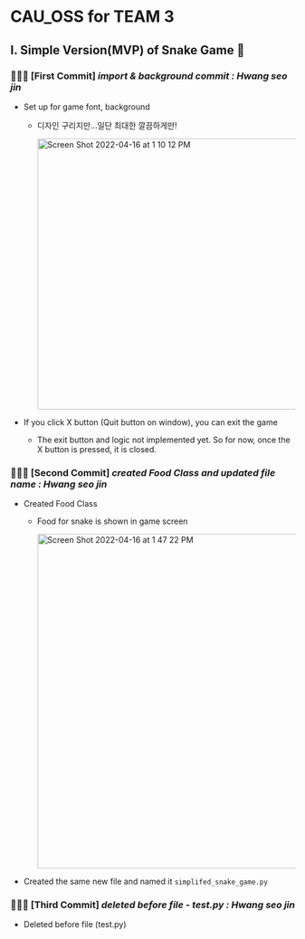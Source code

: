 # CAU_OSS for TEAM 3

## I. Simple Version(MVP) of Snake Game 🐍

### 👩🏻‍💻 [First Commit] *import & background commit : Hwang seo jin*

- Set up for game font, background
  
  - 디자인 구리지만...일단 최대한 깔끔하게만!      



    <img width="479" alt="Screen Shot 2022-04-16 at 1 10 12 PM" src="https://user-images.githubusercontent.com/63195670/163660882-4f0a2def-5687-463a-bfe2-c5be1838c2f7.png">      

- If you click X button (Quit button on window), you can exit the game

  - The exit button and logic not implemented yet. So for now, once the X button is pressed, it is closed.



### 👩🏻‍💻 [Second Commit] *created Food Class and updated file name : Hwang seo jin*

- Created Food Class
  
  - Food for snake is shown in game screen      


    <img width="592" alt="Screen Shot 2022-04-16 at 1 47 22 PM" src="https://user-images.githubusercontent.com/63195670/163661859-8978489b-5bfc-4e10-94fa-3a6f12350da4.png">    


- Created the same new file and named it `simplifed_snake_game.py`



### 👩🏻‍💻 [Third Commit] *deleted before file - test.py : Hwang seo jin*

- Deleted before file (test.py)
 
